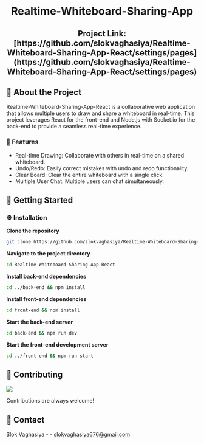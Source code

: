 <div align='center'>

<h1>Realtime-Whiteboard-Sharing-App</h1>
<h2>Project Link: [https://github.com/slokvaghasiya/Realtime-Whiteboard-Sharing-App-React/settings/pages](https://github.com/slokvaghasiya/Realtime-Whiteboard-Sharing-App-React/settings/pages)
</h2>
</div>


## :star2: About the Project
<p>Realtime-Whiteboard-Sharing-App-React is a collaborative web application that allows multiple users to draw and share a whiteboard in real-time. This project leverages React for the front-end and Node.js with Socket.io for the back-end to provide a seamless real-time experience.</p>

### :dart: Features
- Real-time Drawing: Collaborate with others in real-time on a shared whiteboard.
- Undo/Redo: Easily correct mistakes with undo and redo functionality.
- Clear Board: Clear the entire whiteboard with a single click.
- Multiple User Chat: Multiple users can chat simultaneously.

## :toolbox: Getting Started

### :gear: Installation

**Clone the repository**
```bash
git clone https://github.com/slokvaghasiya/Realtime-Whiteboard-Sharing-App-React.git
```
**Navigate to the project directory**
```bash
cd Realtime-Whiteboard-Sharing-App-React
```
**Install back-end dependencies**
```bash
cd ../back-end && npm install
```
**Install front-end dependencies**
```bash
cd front-end && npm install
```
**Start the back-end server**
```bash
cd back-end && npm run dev
```
**Start the front-end development server**
```bash
cd ../front-end && npm run start
```


## :wave: Contributing

<a href="https://github.com/slokvaghasiya/Realtime-Whiteboard-Sharing-App-React/settings/pages/graphs/contributors"> <img src="https://contrib.rocks/image?repo=Louis3797/awesome-readme-template" /> </a>

Contributions are always welcome!


## :handshake: Contact

Slok Vaghasiya - - slokvaghasiya676@gmail.com

